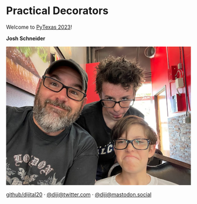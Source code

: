 # Practical Decorators

Welcome to [PyTexas 2023](https://pytexas.org)!

**Josh Schneider**

![Me, and my 2 boys, Collin and Flynn](img/JoshAndKids.jpg)

[github/dijital20](https://github.com/dijital20) · [@diji@twitter.com](https://twitter.com/diji) · [@diji@mastodon.social](https://mastodon.social/@diji)
